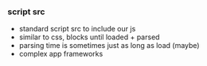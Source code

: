 ### script src

- standard script src to include our js
- similar to css, blocks until loaded + parsed
- parsing time is sometimes just as long as load (maybe)
- complex app frameworks
